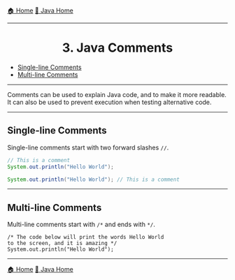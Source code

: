 [🏠 Home](../../../README.md)
[🍵 Java Home](../Java.md)
<hr/>

<h1 style="text-align: center">3. Java Comments</h1>

- [Single-line Comments](#single-line-comments)
- [Multi-line Comments](#multi-line-comments)

<hr/>
Comments can be used to explain Java code, and to make it more readable. It can also be used to prevent execution when testing alternative code.
<hr/>

## Single-line Comments

Single-line comments start with two forward slashes `//`.

```java
// This is a comment
System.out.println("Hello World");
```

```java
System.out.println("Hello World"); // This is a comment
```
<hr/>

## Multi-line Comments
Multi-line comments start with `/*` and ends with `*/`.
```
/* The code below will print the words Hello World
to the screen, and it is amazing */
System.out.println("Hello World");
```

<hr/>

[🏠 Home](../../../README.md)
[🍵 Java Home](../Java.md)
